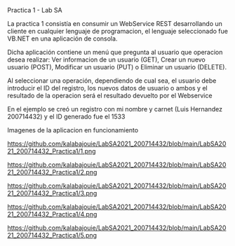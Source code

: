 Practica 1  - Lab SA

La practica 1 consistía en consumir un WebService REST desarrollando un cliente en cualquier lenguaje de programacion, el lenguaje seleccionado fue VB.NET en una aplicación de consola.

Dicha aplicación contiene un menú que pregunta al usuario que operacion desea realizar: Ver informacion de un usuario (GET), Crear un nuevo usuario (POST), Modificar un usuario (PUT) o Eliminar un usuario (DELETE).

Al seleccionar una operación, dependiendo de cual sea, el usuario debe introducir el ID del registro, los nuevos datos de usuario o ambos y el resultado de la operacion será el resultado devuelto por el Webservice

En el ejemplo se creó un registro con mi nombre y carnet (Luis Hernandez 200714432) y el ID generado fue el 1533

Imagenes de la aplicacion en funcionamiento

https://github.com/kalabajouie/LabSA2021_200714432/blob/main/LabSA2021_200714432_Practica1/1.png

https://github.com/kalabajouie/LabSA2021_200714432/blob/main/LabSA2021_200714432_Practica1/2.png

https://github.com/kalabajouie/LabSA2021_200714432/blob/main/LabSA2021_200714432_Practica1/3.png

https://github.com/kalabajouie/LabSA2021_200714432/blob/main/LabSA2021_200714432_Practica1/4.png

https://github.com/kalabajouie/LabSA2021_200714432/blob/main/LabSA2021_200714432_Practica1/5.png
